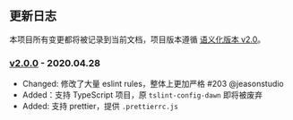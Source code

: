 ## 更新日志

本项目所有变更都将被记录到当前文档，项目版本遵循 [语义化版本 v2.0](https://semver.org/lang/zh-CN/)。

### [v2.0.0](#) - 2020.04.28
* Changed: 修改了大量 eslint rules，整体上更加严格 #203 @jeasonstudio
* Added：支持 TypeScript 项目，原 `tslint-config-dawn` 即将被废弃
* Added: 支持 prettier，提供 `.prettierrc.js`

